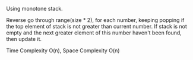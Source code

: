 Using monotone stack.

Reverse go through range(size * 2), for each number, keeping popping if the top element of stack is not greater than current number.  If stack is not empty and the next greater element of this number haven't been found, then update it.


Time Complexity O(n), Space Complexity O(n)